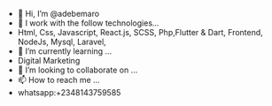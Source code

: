 - 👋 Hi, I’m @adebemaro
- 👀 I work with the follow technologies...
- Html, Css, Javascript, React.js, SCSS, Php,Flutter & Dart, Frontend, NodeJs, Mysql, Laravel,  
- 🌱 I’m currently learning ...
- Digital Marketing 
- 💞️ I’m looking to collaborate on ...
- 📫 How to reach me ...
- whatsapp:+2348143759585

<!---
adebemaro/adebemaro is a ✨ special ✨ repository because its `README.md` (this file) appears on your GitHub profile.
You can click the Preview link to take a look at your changes.
--->
